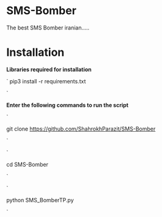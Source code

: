 # SMS-Bomber
The best SMS Bomber iranian.....

# Installation

<b> Libraries required for installation </b>


`
pip3 install -r requirements.txt

`

<b> Enter the following commands to run the script  </b>

`

git clone https://github.com/ShahrokhParazit/SMS-Bomber

`

`

cd SMS-Bomber

`

`

python SMS_BomberTP.py

`

